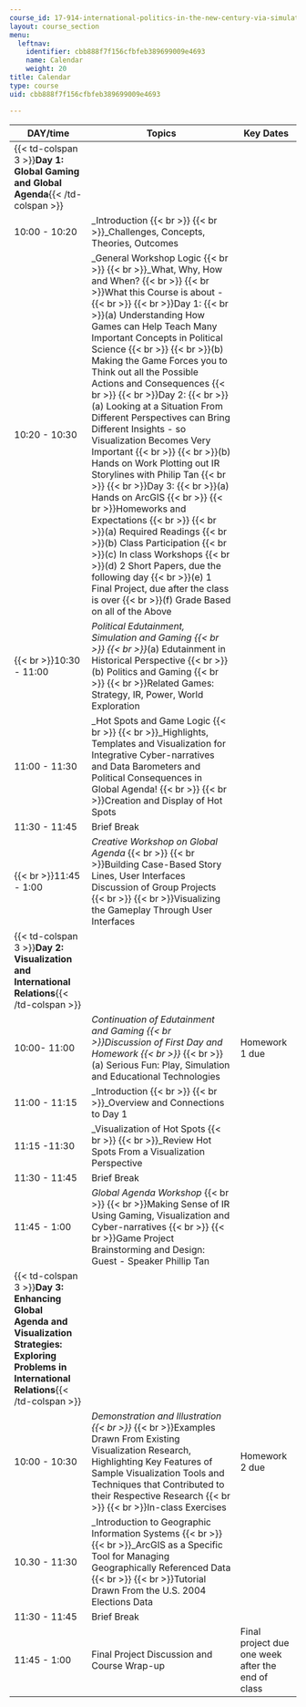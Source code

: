```yaml
---
course_id: 17-914-international-politics-in-the-new-century-via-simulation-interactive-gaming-and-edutainment-january-iap-2005
layout: course_section
menu:
  leftnav:
    identifier: cbb888f7f156cfbfeb389699009e4693
    name: Calendar
    weight: 20
title: Calendar
type: course
uid: cbb888f7f156cfbfeb389699009e4693

---
```


| DAY/time | Topics | Key Dates |
| --- | --- | --- |
| {{< td-colspan 3 >}}**Day 1: Global Gaming and Global Agenda**{{< /td-colspan >}} |||
| 10:00 - 10:20 | _Introduction  {{< br >}}  {{< br >}}_Challenges, Concepts, Theories, Outcomes | &nbsp; |
| 10:20 - 10:30 | _General Workshop Logic  {{< br >}}  {{< br >}}_What, Why, How and When?  {{< br >}}  {{< br >}}What this Course is about -  {{< br >}}  {{< br >}}Day 1:  {{< br >}}(a) Understanding How Games can Help Teach Many Important Concepts in Political Science  {{< br >}}  {{< br >}}(b) Making the Game Forces you to Think out all the Possible Actions and Consequences  {{< br >}}  {{< br >}}Day 2:  {{< br >}}(a) Looking at a Situation From Different Perspectives can Bring Different Insights - so Visualization Becomes Very Important  {{< br >}}  {{< br >}}(b) Hands on Work Plotting out IR Storylines with Philip Tan  {{< br >}}  {{< br >}}Day 3:  {{< br >}}(a) Hands on ArcGIS  {{< br >}}  {{< br >}}Homeworks and Expectations  {{< br >}}  {{< br >}}(a) Required Readings  {{< br >}}(b) Class Participation  {{< br >}}(c) In class Workshops  {{< br >}}(d) 2 Short Papers, due the following day  {{< br >}}(e) 1 Final Project, due after the class is over  {{< br >}}(f) Grade Based on all of the Above | &nbsp; |
|   {{< br >}}10:30 - 11:00 | _Political Edutainment, Simulation and Gaming  {{< br >}}  {{< br >}}_(a) Edutainment in Historical Perspective  {{< br >}}(b) Politics and Gaming  {{< br >}}  {{< br >}}Related Games: Strategy, IR, Power, World Exploration | &nbsp; |
| 11:00 - 11:30 | _Hot Spots and Game Logic  {{< br >}}  {{< br >}}_Highlights, Templates and Visualization for Integrative Cyber-narratives and Data Barometers and Political Consequences in Global Agenda!  {{< br >}}  {{< br >}}Creation and Display of Hot Spots | &nbsp; |
| 11:30 - 11:45 | Brief Break | &nbsp; |
|   {{< br >}}11:45 - 1:00 | _Creative Workshop on Global Agenda_  {{< br >}}  {{< br >}}Building Case-Based Story Lines, User Interfaces Discussion of Group Projects  {{< br >}}  {{< br >}}Visualizing the Gameplay Through User Interfaces | &nbsp; |
| {{< td-colspan 3 >}}**Day 2: Visualization and International Relations**{{< /td-colspan >}} |||
| 10:00- 11:00 | _Continuation of Edutainment and Gaming  {{< br >}}Discussion of First Day and Homework  {{< br >}}_  {{< br >}}(a) Serious Fun: Play, Simulation and Educational Technologies | Homework 1 due |
| 11:00 - 11:15 | _Introduction  {{< br >}}  {{< br >}}_Overview and Connections to Day 1 | &nbsp; |
| 11:15 -11:30 | _Visualization of Hot Spots  {{< br >}}  {{< br >}}_Review Hot Spots From a Visualization Perspective | &nbsp; |
| 11:30 - 11:45 | Brief Break | &nbsp; |
| 11:45 - 1:00 | _Global Agenda Workshop_  {{< br >}}  {{< br >}}Making Sense of IR Using Gaming, Visualization and Cyber-narratives  {{< br >}}  {{< br >}}Game Project Brainstorming and Design: Guest - Speaker Phillip Tan | &nbsp; |
| {{< td-colspan 3 >}}**Day 3: Enhancing Global Agenda and Visualization Strategies: Exploring Problems in International Relations**{{< /td-colspan >}} |||
| 10:00 - 10:30 | _Demonstration and Illustration  {{< br >}}_  {{< br >}}Examples Drawn From Existing Visualization Research, Highlighting Key Features of Sample Visualization Tools and Techniques that Contributed to their Respective Research  {{< br >}}  {{< br >}}In-class Exercises | Homework 2 due |
| 10.30 - 11:30 | _Introduction to Geographic Information Systems  {{< br >}}  {{< br >}}_ArcGIS as a Specific Tool for Managing Geographically Referenced Data  {{< br >}}  {{< br >}}Tutorial Drawn From the U.S. 2004 Elections Data | &nbsp; |
| 11:30 - 11:45 | Brief Break | &nbsp; |
| 11:45 - 1:00 | Final Project Discussion and Course Wrap-up | Final project due one week after the end of class